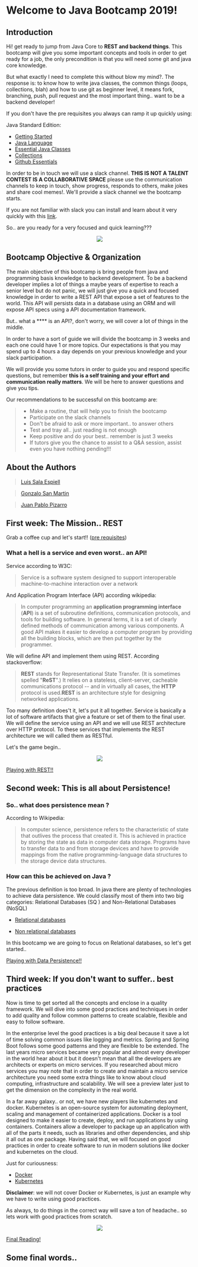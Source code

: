 
# Welcome to Java Bootcamp 2019!

## Introduction
Hi! get ready to jump from Java Core to **REST and backend things**. This bootcamp will give you some important concepts and tools in order to get ready for a job, the only precondition is that you will need some git and java core knowledge.

But what exactly I need to complete this without blow my mind?. The response is: to know how to write java classes, the common things (loops, collections, blah) and how to use git as beginner level, it means fork, branching, push, pull request and the most important thing.. want to be a backend developer!

If you don't have the pre requisites you always can ramp it up quickly using:

Java Standard Edition:
- [Getting Started](https://docs.oracle.com/javase/tutorial/getStarted/index.html)
- [Java Language](https://docs.oracle.com/javase/tutorial/java/index.html)
- [Essential Java Classes](https://docs.oracle.com/javase/tutorial/essential/index.html)
- [Collections](https://docs.oracle.com/javase/tutorial/collections/index.html)
- [Github Essentials](https://guides.github.com/activities/hello-world/)

In order to be in touch we will use a slack channel. **THIS IS NOT A TALENT CONTEST IS A COLLABORATIVE SPACE** please use the communication channels to keep in touch, show progress, responds to others, make jokes and share cool memes!. We'll provide a slack channel we the bootcamp starts.

If you are not familiar with slack you can install and learn about it very quickly with this [link](https://get.slack.help/hc/en-us/articles/218080037-Getting-started-for-new-members).

So.. are you ready for a very focused and quick learning???

<p align="center"><img src="./docs/img/java-logo.png"></p>

## Bootcamp Objective & Organization
The main objective of this bootcamp is bring people from java and programming basis knowledge to backend development. To be a backend developer implies a lot of things a maybe years of expertise to reach a senior level but do not panic, we will just give you a quick and focused knowledge in order to write a REST API that expose a set of features to the world. This API will persists data in a database using an ORM and will expose API specs using a API documentation framework.

But.. what a **** is an API?, don't worry, we will cover a lot of things in the middle.

In order to have a sort of guide we will divide the bootcamp in 3 weeks and each one could have 1 or more topics. Our expectations is that you may spend up to 4 hours a day depends on your previous knowledge and your slack participation.

We will provide you some tutors in order to guide you and respond specific questions, but remember **this is a self training and your effort and communication really matters**. We will be here to answer questions and give you tips.

Our recommendations to be successful on this bootcamp are:

>- Make a routine, that will help you to finish the bootcamp
>- Participate on the slack channels
>- Don't be afraid to ask or more important.. to answer others
>- Test and tray all.. just reading is not enough
>- Keep positive and do your best.. remember is just 3 weeks
>- If tutors give you the chance to assist to a Q&A session, assist even you have nothing pending!!!

## About the Authors

>[Luis Sala Espiell](https://www.linkedin.com/in/luis-manuel-sala-espiell-19079330/)

>[Gonzalo San Martin](https://www.linkedin.com/in/gonsanmartin/)

>[Juan Pablo Pizarro](https://www.linkedin.com/in/juanpablopizarro/)


## First week: The Mission.. REST
Grab a coffee cup and let's start!! ([pre requisites](./prerequisites.md))

### What a hell is a service and even worst.. an API!
Service according to W3C:
> Service is a software system designed to support interoperable machine-to-machine interaction over a network

And Application Program Interface (API) according wikipedia:
>In computer programming an **application programming interface** (**API**) is a set of subroutine definitions, communication protocols, and tools for building software. In general terms, it is a set of clearly defined methods of communication among various components. A good API makes it easier to develop a computer program by providing all the building blocks, which are then put together by the programmer.

We will define API and implement them using REST. According stackoverflow:
> **REST** stands for Representational State Transfer. (It is sometimes spelled "**ReST**".) It relies on a stateless, client-server, cacheable communications protocol -- and in virtually all cases, the **HTTP** protocol is used.**REST** is an architecture style for designing networked applications.

Too many definition does't it, let's put it all together. Service is basically a lot of software artifacts that give a feature or set of them to the final user. We will define the service using an API and we will use REST architecture over HTTP protocol. To these services that implements the REST architecture we will called them as RESTful.

Let's the game begin.. 

<p align="center"><img src="./docs/img/play-a-game.jpg"></p>

[Playing with REST!!](./rest.md)

## Second week: This is all about Persistence!

### So.. what does persistence mean ?
According to Wikipedia:
> In computer science, persistence refers to the characteristic of state that outlives the process that created it. This is achieved in practice by storing the state as data in computer data storage. Programs have to transfer data to and from storage devices and have to provide mappings from the native programming-language data structures to the storage device data structures.
### How can this be achieved on Java ?
The previous definition is too broad. In java there are plenty of technologies to achieve data persistence. We could classify most of them into two big categories: Relational Databases (SQ ) and Non-Relational Databases (NoSQL)

- [Relational databases](https://en.wikipedia.org/wiki/Relational_database)

- [Non relational databases](https://en.wikipedia.org/wiki/NoSQL)

In this bootcamp we are going to focus on Relational databases, so let's get started..

[Playing with Data Persistence!!](./data.md)

## Third week: If you don't want to suffer.. best practices 

Now is time to get sorted all the concepts and enclose in a quality framework. We will dive into some good practices and techniques in order to add quality and follow common patterns to create scalable, flexible and easy to follow software.

In the enterprise level the good practices is a big deal because it save a lot of time solving common issues like logging and metrics. Spring and Spring Boot follows some good patterns and they are flexible to be extended. The last years micro services became very popular and almost every developer in the world hear about it but it doesn't mean that all the developers are architects or experts on micro services. If you researched about micro services you may note that in order to create and maintain a micro service architecture you need some extra things like to know about cloud computing, infrastructure and scalability. We will see a preview later just to get the dimension on the complexity in the real world.

In a far away galaxy.. or not, we have new players like kubernetes and docker. Kubernetes is an open-source system for automating deployment, scaling and management of containerized applications. Docker is a tool designed to make it easier to create, deploy, and run applications by using containers. Containers allow a developer to package up an application with all of the parts it needs, such as libraries and other dependencies, and ship it all out as one package. Having said that, we will focused on good practices in order to create software to run in modern solutions like docker and kubernetes on the cloud.

Just for curiousness:
- [Docker](https://www.docker.com/)
- [Kubernetes](https://kubernetes.io/)

**Disclaimer**: we will not cover Docker or Kubernetes, is just an example why we have to write using good practices.

As always, to do things in the correct way will save a ton of headache.. so lets work with good practices from scratch.

<p align="center"><img src="./docs/img/homer-studing.gif"></p>

[Final Reading!](./goodpractices.md)

## Some final words..

